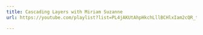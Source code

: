 ```yaml
---
title: Cascading Layers with Miriam Suzanne
url: https://youtube.com/playlist?list=PL4jAKUtAhpHkchLllBCHlxIam2cQR_tFo&si=y8idUuaA7sWL-rNB

---
```

